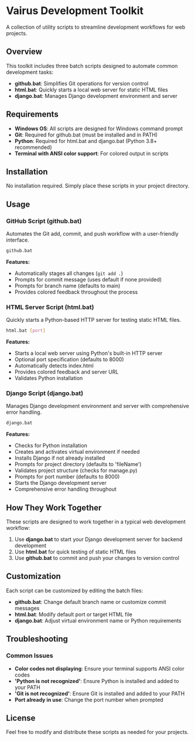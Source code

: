           
# Vairus Development Toolkit

A collection of utility scripts to streamline development workflows for web projects.

## Overview

This toolkit includes three batch scripts designed to automate common development tasks:

- **github.bat**: Simplifies Git operations for version control
- **html.bat**: Quickly starts a local web server for static HTML files
- **django.bat**: Manages Django development environment and server

## Requirements

- **Windows OS**: All scripts are designed for Windows command prompt
- **Git**: Required for github.bat (must be installed and in PATH)
- **Python**: Required for html.bat and django.bat (Python 3.8+ recommended)
- **Terminal with ANSI color support**: For colored output in scripts

## Installation

No installation required. Simply place these scripts in your project directory.

## Usage

### GitHub Script (github.bat)

Automates the Git add, commit, and push workflow with a user-friendly interface.

```bash
github.bat
```

**Features:**
- Automatically stages all changes (`git add .`)
- Prompts for commit message (uses default if none provided)
- Prompts for branch name (defaults to main)
- Provides colored feedback throughout the process

### HTML Server Script (html.bat)

Quickly starts a Python-based HTTP server for testing static HTML files.

```bash
html.bat [port]
```

**Features:**
- Starts a local web server using Python's built-in HTTP server
- Optional port specification (defaults to 8000)
- Automatically detects index.html
- Provides colored feedback and server URL
- Validates Python installation

### Django Script (django.bat)

Manages Django development environment and server with comprehensive error handling.

```bash
django.bat
```

**Features:**
- Checks for Python installation
- Creates and activates virtual environment if needed
- Installs Django if not already installed
- Prompts for project directory (defaults to 'fileName')
- Validates project structure (checks for manage.py)
- Prompts for port number (defaults to 8000)
- Starts the Django development server
- Comprehensive error handling throughout

## How They Work Together

These scripts are designed to work together in a typical web development workflow:

1. Use **django.bat** to start your Django development server for backend development
2. Use **html.bat** for quick testing of static HTML files
3. Use **github.bat** to commit and push your changes to version control

## Customization

Each script can be customized by editing the batch files:

- **github.bat**: Change default branch name or customize commit messages
- **html.bat**: Modify default port or target HTML file
- **django.bat**: Adjust virtual environment name or Python requirements

## Troubleshooting

### Common Issues

- **Color codes not displaying**: Ensure your terminal supports ANSI color codes
- **'Python is not recognized'**: Ensure Python is installed and added to your PATH
- **'Git is not recognized'**: Ensure Git is installed and added to your PATH
- **Port already in use**: Change the port number when prompted

## License

Feel free to modify and distribute these scripts as needed for your projects.

